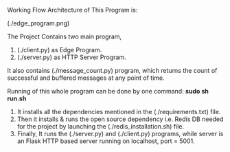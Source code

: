 Working Flow Architecture of This Program is:

(./edge_program.png)

The Project Contains two main program, 
  1. (./client.py) as Edge Program.
  2. (./server.py) as HTTP Server Program.
  
 It also contains (./message_count.py) program, which returns the count of successful and buffered messages at any point of time.
 
 Running of this whole program can be done by one command:
  __sudo sh run.sh__
  1. It installs all the dependencies mentioned in the (./requirements.txt) file.
  2. Then it installs & runs the open source dependency i.e. Redis DB needed for the project by launching the (./redis_installation.sh) file.
  3. Finally, It runs the (./server.py) and (./client.py) programs, while server is an Flask HTTP based server running on localhost, port = 5001.
